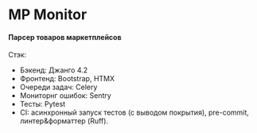 # MP Monitor

#### Парсер товаров маркетплейсов

Стэк:
- Бэкенд: Джанго 4.2
- Фронтенд: Bootstrap, HTMX
- Очереди задач: Celery
- Мониторнг ошибок: Sentry
- Тесты: Pytest
- CI: асинхронный запуск тестов (с выводом покрытия), pre-commit, линтер&форматтер (Ruff).
